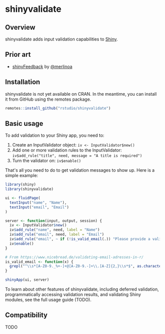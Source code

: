 # shinyvalidate

## Overview

shinyvalidate adds input validation capabilities to [Shiny](https://shiny.rstudio.com).

## Prior art

* [shinyFeedback](https://github.com/merlinoa/shinyFeedback) by [@merlinoa](https://github.com/merlinoa)

## Installation

shinyvalidate is not yet available on CRAN. In the meantime, you can install it from GitHub using the remotes package.

```r
remotes::install_github("rstudio/shinyvalidate")
```

## Basic usage

To add validation to your Shiny app, you need to:

1. Create an InputValidator object: `iv <- InputValidator$new()`
2. Add one or more validation rules to the InputValidator: `iv$add_rule("title", need, message = "A title is required")`
3. Turn the validator on: `iv$enable()`

That's all you need to do to get validation messages to show up. Here is a simple example:

```r
library(shiny)
library(shinyvalidate)

ui <- fluidPage(
  textInput("name", "Name"),
  textInput("email", "Email")
)

server <- function(input, output, session) {
  iv <- InputValidator$new()
  iv$add_rule("name", need, label = "Name")
  iv$add_rule("email", need, label = "Email")
  iv$add_rule("email", ~ if (!is_valid_email(.)) "Please provide a valid email")
  iv$enable()
}

# From https://www.nicebread.de/validating-email-adresses-in-r/
is_valid_email <- function(x) {
  grepl("^\\s*[A-Z0-9._%+-]+@[A-Z0-9.-]+\\.[A-Z]{2,}\\s*$", as.character(x), ignore.case=TRUE)
}

shinyApp(ui, server)
```

To learn about other features of shinyvalidate, including deferred validation, programmatically accessing validation results, and validating Shiny modules, see the full usage guide (TODO).

## Compatibility

TODO
